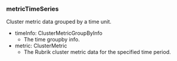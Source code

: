 ### metricTimeSeries
Cluster metric data grouped by a time unit.

- timeInfo: ClusterMetricGroupByInfo
  - The time groupby info.
- metric: ClusterMetric
  - The Rubrik cluster metric data for the specified time period.
